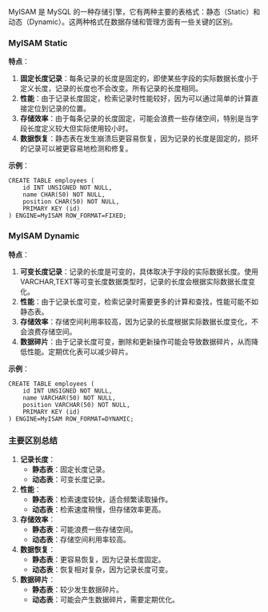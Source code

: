MyISAM 是 MySQL 的一种存储引擎，它有两种主要的表格式：静态（Static）和动态（Dynamic）。这两种格式在数据存储和管理方面有一些关键的区别。
### MyISAM Static
**特点**：

1. **固定长度记录**：每条记录的长度是固定的，即使某些字段的实际数据长度小于定义长度，记录的长度也不会改变。所有记录的长度相同。
2. **性能**：由于记录长度固定，检索记录时性能较好，因为可以通过简单的计算直接定位到记录的位置。
3. **存储效率**：由于每条记录的长度固定，可能会浪费一些存储空间，特别是当字段长度定义较大但实际使用较小时。
4. **数据恢复**：静态表在发生崩溃后更容易恢复，因为记录的长度是固定的，损坏的记录可以被更容易地检测和修复。

**示例**：
```
CREATE TABLE employees (
    id INT UNSIGNED NOT NULL,
    name CHAR(50) NOT NULL,
    position CHAR(50) NOT NULL,
    PRIMARY KEY (id)
) ENGINE=MyISAM ROW_FORMAT=FIXED;
```
### MyISAM Dynamic
**特点**：

1. **可变长度记录**：记录的长度是可变的，具体取决于字段的实际数据长度。使用VARCHAR,TEXT等可变长度数据类型时，记录的长度会根据实际数据长度变化。
2. **性能**：由于记录长度可变，检索记录时需要更多的计算和查找，性能可能不如静态表。
3. **存储效率**：存储空间利用率较高，因为记录的长度根据实际数据长度变化，不会浪费存储空间。
4. **数据碎片**：由于记录长度可变，删除和更新操作可能会导致数据碎片，从而降低性能。定期优化表可以减少碎片。

**示例**：
```
CREATE TABLE employees (
    id INT UNSIGNED NOT NULL,
    name VARCHAR(50) NOT NULL,
    position VARCHAR(50) NOT NULL,
    PRIMARY KEY (id)
) ENGINE=MyISAM ROW_FORMAT=DYNAMIC;
```
### 主要区别总结

1. **记录长度**：
   - **静态表**：固定长度记录。
   - **动态表**：可变长度记录。
2. **性能**：
   - **静态表**：检索速度较快，适合频繁读取操作。
   - **动态表**：检索速度稍慢，但存储效率更高。
3. **存储效率**：
   - **静态表**：可能浪费一些存储空间。
   - **动态表**：存储空间利用率较高。
4. **数据恢复**：
   - **静态表**：更容易恢复，因为记录长度固定。
   - **动态表**：恢复相对复杂，因为记录长度可变。
5. **数据碎片**：
   - **静态表**：较少发生数据碎片。
   - **动态表**：可能会产生数据碎片，需要定期优化。
